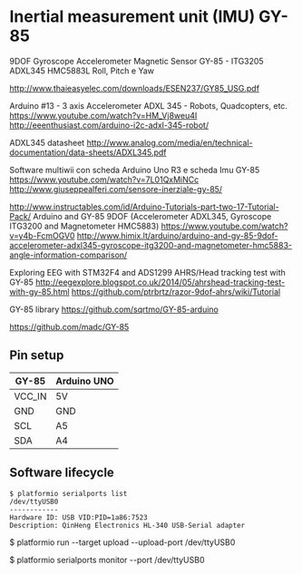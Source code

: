 Inertial measurement unit (IMU) GY-85
=====================================

9DOF Gyroscope Accelerometer Magnetic Sensor GY-85 - ITG3205 ADXL345 HMC5883L
Roll, Pitch e Yaw

http://www.thaieasyelec.com/downloads/ESEN237/GY85_USG.pdf

Arduino #13 - 3 axis Accelerometer ADXL 345 - Robots, Quadcopters, etc.
https://www.youtube.com/watch?v=HM_Vj8weu4I
http://eeenthusiast.com/arduino-i2c-adxl-345-robot/

ADXL345 datasheet
http://www.analog.com/media/en/technical-documentation/data-sheets/ADXL345.pdf

Software multiwii con scheda Arduino Uno R3 e scheda Imu GY-85
https://www.youtube.com/watch?v=7L01QxMiNCc
http://www.giuseppealferi.com/sensore-inerziale-gy-85/


http://www.instructables.com/id/Arduino-Tutorials-part-two-17-Tutorial-Pack/
Arduino and GY-85 9DOF (Accelerometer ADXL345, Gyroscope ITG3200 and Magnetometer HMC5883) 
https://www.youtube.com/watch?v=y4b-FcmOGV0
http://www.himix.lt/arduino/arduino-and-gy-85-9dof-accelerometer-adxl345-gyroscope-itg3200-and-magnetometer-hmc5883-angle-information-comparison/


Exploring EEG with STM32F4 and ADS1299 AHRS/Head tracking test with GY-85 
http://eegexplore.blogspot.co.uk/2014/05/ahrshead-tracking-test-with-gy-85.html
https://github.com/ptrbrtz/razor-9dof-ahrs/wiki/Tutorial


GY-85 library
https://github.com/sqrtmo/GY-85-arduino

https://github.com/madc/GY-85


## Pin setup

| GY-85  | Arduino UNO |
|--------|-------------|
| VCC_IN | 5V          |
| GND    | GND         |
| SCL    | A5          |
| SDA    | A4          |


## Software lifecycle

```
$ platformio serialports list
/dev/ttyUSB0
------------
Hardware ID: USB VID:PID=1a86:7523
Description: QinHeng Electronics HL-340 USB-Serial adapter

```

$ platformio run --target upload --upload-port /dev/ttyUSB0

$ platformio serialports monitor --port /dev/ttyUSB0




